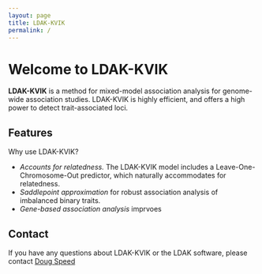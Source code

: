 ```yaml
---
layout: page
title: LDAK-KVIK
permalink: /
---
```


# Welcome to LDAK-KVIK

**LDAK-KVIK** is a method for mixed-model association analysis for genome-wide association studies. LDAK-KVIK is highly efficient, and offers a high power to detect trait-associated loci.

## Features

Why use LDAK-KVIK?

 - *Accounts for relatedness.* The LDAK-KVIK model includes a Leave-One-Chromosome-Out predictor, which naturally accommodates for relatedness.
 - *Saddlepoint approximation* for robust association analysis of imbalanced binary traits.
 - *Gene-based association analysis* imprvoes

## Contact

If you have any questions about LDAK-KVIK or the LDAK software, please contact [Doug Speed](mailto:doug@qgg.au.dk)